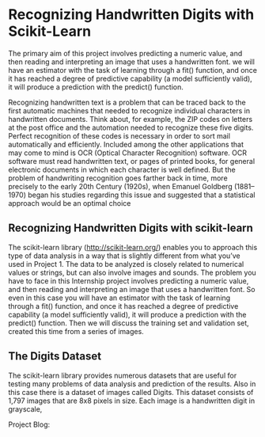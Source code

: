 
 # Recognizing Handwritten Digits with Scikit-Learn
The primary aim of this project involves predicting a numeric value, and then reading and interpreting an image that uses a handwritten font. we will have an estimator with the task of learning through a fit() function, and once it has reached a degree of predictive capability (a model sufficiently valid), it will produce a prediction with the predict() function.<br/>

Recognizing handwritten text is a problem that can be traced back to the first automatic
machines that needed to recognize individual characters in handwritten documents.
Think about, for example, the ZIP codes on letters at the post office and the automation
needed to recognize these five digits. Perfect recognition of these codes is necessary in
order to sort mail automatically and efficiently.
Included among the other applications that may come to mind is OCR (Optical
Character Recognition) software. OCR software must read handwritten text, or pages of
printed books, for general electronic documents in which each character is well
defined.
But the problem of handwriting recognition goes farther back in time, more
precisely to the early 20th Century (1920s), when Emanuel Goldberg (1881–1970) began
his studies regarding this issue and suggested that a statistical approach would be an optimal choice
## Recognizing Handwritten Digits with scikit-learn
The scikit-learn library (http://scikit-learn.org/) enables you to approach this type
of data analysis in a way that is slightly different from what you’ve used in Project 1. The
data to be analyzed is closely related to numerical values or strings, but can also involve
images and sounds.
The problem you have to face in this Internship project involves predicting a numeric
value, and then reading and interpreting an image that uses a handwritten font.
So even in this case you will have an estimator with the task of learning through
a fit() function, and once it has reached a degree of predictive capability (a model
sufficiently valid), it will produce a prediction with the predict() function. Then we will
discuss the training set and validation set, created this time from a series of images.
## The Digits Dataset
The scikit-learn library provides numerous datasets that are useful for testing many
problems of data analysis and prediction of the results. Also in this case there is a dataset
of images called Digits.
This dataset consists of 1,797 images that are 8x8 pixels in size. Each image is a
handwritten digit in grayscale,

Project Blog:

